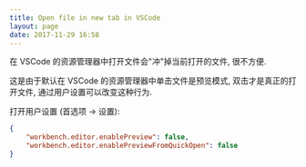 ```yaml
---
title: Open file in new tab in VSCode
layout: page
date: 2017-11-29 16:58
---
```


在 VSCode 的资源管理器中打开文件会"冲"掉当前打开的文件, 很不方便.

这是由于默认在 VSCode 的资源管理器中单击文件是预览模式, 双击才是真正的打开文件, 通过用户设置可以改变这种行为.

打开用户设置 (首选项 -> 设置): 

```json
{
    "workbench.editor.enablePreview": false,
    "workbench.editor.enablePreviewFromQuickOpen": false
}
```